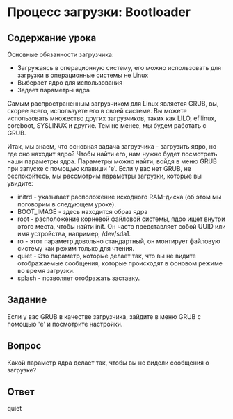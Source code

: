 # Процесс загрузки: Bootloader

## Содержание урока

Основные обязанности загрузчика:

<ul>
<li>Загружаясь в операционную систему, его можно использовать для загрузки в операционные системы не Linux</li>
<li>Выберает ядро для использования</li>
<li>Задает параметры ядра</li>
</ul>

Самым распространенным загрузчиком для Linux является GRUB, вы, скорее всего, используете его в своей системе. Вы можете использовать множество других загрузчиков, таких как LILO, efilinux, coreboot, SYSLINUX и другие. Тем не менее, мы будем работать с GRUB. 

Итак, мы знаем, что основная задача загрузчика - загрузить ядро, но где оно находит ядро? Чтобы найти его, нам нужно будет посмотреть наши параметры ядра. Параметры можно найти, войдя в меню GRUB при запуске с помощью клавиши 'e'. Если у вас нет GRUB, не беспокойтесь, мы рассмотрим параметры загрузки, которые вы увидите:

<ul>
<li>initrd - указывает расположение исходного RAM-диска (об этом мы поговорим в следующем уроке).
<li>BOOT_IMAGE - здесь находится образ ядра</li>
<li>root - расположение корневой файловой системы, ядро ищет внутри этого места, чтобы найти init. Он часто представляет собой UUID или имя устройства, например, /dev/sda1.</li>
<li>ro - этот параметр довольно стандартный, он монтирует файловую систему как режим только для чтения.</li>
<li>quiet - Это параметр, которые делает так, что вы не видите отображаемые сообщения, которые происходят в фоновом режиме во время загрузки.</li>
<li>splash - позволяет отображать заставку.</li>
</ul>

## Задание

Если у вас GRUB в качестве загрузчика, зайдите в меню GRUB с помощью 'e' и посмотрите настройки.

## Вопрос

Какой параметр ядра делает так, чтобы вы не видели сообщения о загрузке?

## Ответ

quiet